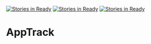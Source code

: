 [![Stories in Ready](https://badge.waffle.io/ooOysters/AppTrack.png?label=ready&title=Ready)](https://waffle.io/ooOysters/AppTrack)
[![Stories in Ready](https://badge.waffle.io/ooOysters/AppTrack.png?label=ready&title=Ready)](https://waffle.io/ooOysters/AppTrack)
[![Stories in Ready](https://badge.waffle.io/ooOysters/AppTrack.png?label=ready&title=Ready)](https://waffle.io/ooOysters/AppTrack)
# AppTrack